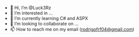 - 👋 Hi, I’m @Luck3Rz
- 👀 I’m interested in ...
- 🌱 I’m currently learning C# and ASPX
- 💞️ I’m looking to collaborate on ...
- 📫 How to reach me on my email (rodrigofrf04@gmail.com)

<!---
Luck3Rz/Luck3Rz is a ✨ special ✨ repository because its `README.md` (this file) appears on your GitHub profile.
You can click the Preview link to take a look at your changes.
--->
